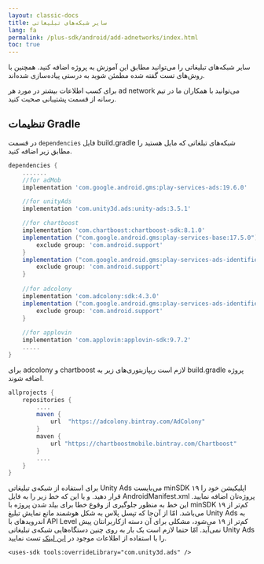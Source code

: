 ```yaml
---
layout: classic-docs
title: سایر شبکه‌های تبلیغاتی
lang: fa
permalink: /plus-sdk/android/add-adnetworks/index.html
toc: true
---
```


سایر شبکه‌های تبلیغاتی را می‌توانید مطابق این آموزش به پروژه اضافه کنید. همچنین با روش‌های تست گفته شده مطمئن شوید به درستی پیاده‌سازی شده‌اند.

برای کسب اطلاعات بیشتر در مورد هر ad network می‌توانید با همکاران ما در تیم رسانه از قسمت پشتیبانی صحبت کنید.

## تنظیمات Gradle
در قسمت `dependencies` فایل build.gradle شبکه‌های تبلغاتی که مایل هستید را مطابق زیر اضافه کنید.

```gradle
dependencies {
    .......
    //for adMob
    implementation 'com.google.android.gms:play-services-ads:19.6.0'

    //for unityAds
    implementation 'com.unity3d.ads:unity-ads:3.5.1'

    //for chartboost
    implementation 'com.chartboost:chartboost-sdk:8.1.0'
    implementation ("com.google.android.gms:play-services-base:17.5.0"){
        exclude group: 'com.android.support'
    }
    implementation ("com.google.android.gms:play-services-ads-identifier:17.0.0"){
        exclude group: 'com.android.support'
    }
    
    //for adcolony
    implementation 'com.adcolony:sdk:4.3.0'
    implementation ("com.google.android.gms:play-services-ads-identifier:17.0.0"){
        exclude group: 'com.android.support'
    }
    
    //for applovin
    implementation 'com.applovin:applovin-sdk:9.7.2'
    .....
}
```

برای adcolony و chartboost لازم است ریپازیتوری‌های زیر به build.gradle پروژه اضافه شوند.

```gradle
allprojects {  
    repositories {
        ....
        maven {  
            url  "https://adcolony.bintray.com/AdColony"
        }
        maven {
            url "https://chartboostmobile.bintray.com/Chartboost"
        }
        ....
    }  
}
```

برای استفاده از شبکه‌ی تبلیغاتی Unity Ads می‌بایست minSDK اپلیکیشن خود را ۱۹ قرار دهید. و یا این که خط زیر را به فایل AndroidManifest.xml پروژه‌تان اضافه نمایید.
این خط به منظور جلوگیری از وقوع خطا برای بیلد شدن پروژه با minSDK کم‌تر از ۱۹ می‌باشد. امّا از آن‌جا که تپسل پلاس به شکل هوشمند مانع نمایش تبلیغ Unity Ads به اندرویدهای با API Level کم‌تر از ۱۹ می‌شود، مشکلی برای آن دسته ازکاربرانتان پیش نمی‌آید. امّا حتما لازم است یک بار به روی چنین دستگاه‌هایی شبکه‌ی تبلیغاتی Unity Ads را با استفاده از اطلاعات موجود در  [این لینک](https://docs.tapsell.ir/plus-sdk/android/adnetworks-test/) تست نمایید.
```AndroidManifest
<uses-sdk tools:overrideLibrary="com.unity3d.ads" />
```